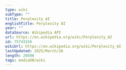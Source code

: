 ```yaml
---
type: wiki
subType: ""
title: Perplexity AI
englishTitle: Perplexity AI
year: ""
dataSource: Wikipedia API
url: https://en.wikipedia.org/wiki/Perplexity_AI
id: 75743156
wikiUrl: https://en.wikipedia.org/wiki/Perplexity_AI
lastUpdated: 2025/March/26
length: 20506
tags: mediaDB/wiki
---
```

